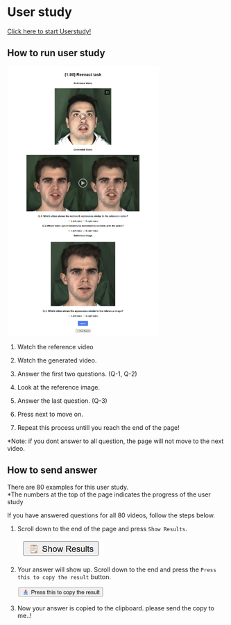 # User study


[Click here to start Userstudy!](https://chacorp.github.io/userstudy2/)

## How to run user study

<img src="preview.png" width="350"/>

1. Watch the reference video

2. Watch the generated video.

3. Answer the first two questions. (Q-1, Q-2)

4. Look at the reference image.

5. Answer the last question. (Q-3)

6. Press next to move on.

7. Repeat this process untill you reach the end of the page!

*Note: if you dont answer to all question, the page will not move to the next video.


## How to send answer
There are 80 examples for this user study. \
*The numbers at the top of the page indicates the progress of the user study

If you have answered questions for all 80 videos, follow the steps below.

1. Scroll down to the end of the page and press ``Show Results``. 

    <img src="show result button.png" width="200"/>

2. Your answer will show up. Scroll down to the end and press the ``Press this to copy the result`` button.

    <img src="final button.png" width="200"/>

3. Now your answer is copied to the clipboard. please send the copy to me..!